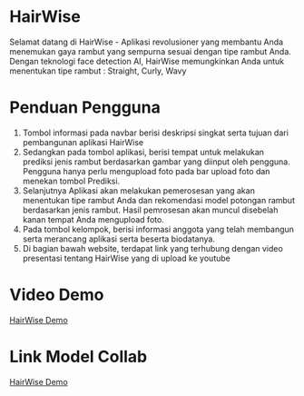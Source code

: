 # HairWise #

Selamat datang di HairWise - Aplikasi revolusioner yang membantu
Anda menemukan gaya rambut yang sempurna sesuai dengan tipe rambut Anda.
Dengan teknologi face detection AI, HairWise memungkinkan Anda untuk menentukan tipe rambut :
Straight, Curly, Wavy


# Penduan Pengguna #
1.	Tombol informasi pada navbar berisi deskripsi singkat serta tujuan dari pembangunan aplikasi HairWise
2.	Sedangkan pada tombol aplikasi, berisi tempat untuk melakukan prediksi jenis rambut berdasarkan gambar yang diinput oleh pengguna. Pengguna hanya perlu mengupload foto pada bar upload foto dan menekan tombol Prediksi.
3.	Selanjutnya Aplikasi akan melakukan pemerosesan yang akan menentukan tipe rambut Anda dan rekomendasi model potongan rambut berdasarkan jenis rambut. Hasil pemrosesan akan muncul disebelah kanan tempat Anda mengupload foto.
4.	Pada tombol kelompok, berisi informasi anggota yang telah membangun serta merancang aplikasi serta beserta biodatanya.
5.  Di bagian bawah website, terdapat link yang terhubung dengan video presentasi tentang HairWise yang di upload ke youtube

# Video Demo #
 [HairWise Demo](https://youtu.be/gGQNmzs-Kuo?si=mmwr0AkljL1UeeLD) 

# Link Model Collab #
 [HairWise Demo](https://colab.research.google.com/drive/1z_LmMRlF3unNOUniTwd-agOf9U1MfFS3?usp=sharing)
